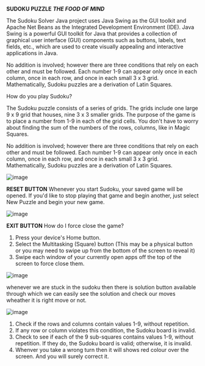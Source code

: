 **SUDOKU PUZZLE**
_**THE FOOD OF MIND**_

The Sudoku Solver Java project uses Java Swing as the GUI toolkit and Apache Net Beans as the Integrated Development Environment (IDE). Java Swing is a powerful GUI toolkit for Java that provides a collection of graphical user interface (GUI) components such as buttons, labels, text fields, etc., which are used to create visually appealing and interactive applications in Java.

No addition is involved; however there are three conditions that rely on each other and must be followed. Each number 1-9 can appear only once in each column, once in each row, and once in each small 3 x 3 grid. Mathematically, Sudoku puzzles are a derivation of Latin Squares.

How do you play Sudoku?

The Sudoku puzzle consists of a series of grids. The grids include one large 9 x 9 grid that houses, nine 3 x 3 smaller grids. The purpose of the game is to place a number from 1-9 in each of the grid cells. You don't have to worry about finding the sum of the numbers of the rows, columns, like in Magic Squares.

No addition is involved; however there are three conditions that rely on each other and must be followed. Each number 1-9 can appear only once in each column, once in each row, and once in each small 3 x 3 grid. Mathematically, Sudoku puzzles are a derivation of Latin Squares.


![image](https://github.com/adarshg3371/sudokufile/assets/114940577/c4530689-5491-46b1-8b04-34ddf2959b4d)

**RESET BUTTON**
Whenever you start Sudoku, your saved game will be opened. If you'd like to stop playing that game and begin another, just select New Puzzle and begin your new game.

![image](https://github.com/adarshg3371/sudokufile/assets/114940577/693cbe6c-e4ab-44b4-97f8-02cdec9b95dd)

**EXIT BUTTON**
How do I force close the game?

1) Press your device's Home button.
2) Select the Multitasking (Square) button (This may be a physical button or you may need to swipe up from the bottom of the screen to reveal it)
3) Swipe each window of your currently open apps off the top of the screen to force close them.

![image](https://github.com/adarshg3371/sudokufile/assets/114940577/d0dbca71-a454-422c-8f1c-8493a093c938)

whenever we are stuck in the sudoku then there is solution button available through which we can easily see the solution 
and check our moves wheather it is right move or not.

![image](https://github.com/adarshg3371/sudokufile/assets/114940577/15785404-b1bd-4d96-b2f5-d93737183060)

1) Check if the rows and columns contain values 1-9, without repetition.
2) If any row or column violates this condition, the Sudoku board is invalid.
3) Check to see if each of the 9 sub-squares contains values 1-9, without repetition. If they do, the Sudoku board is valid; otherwise, it is invalid.
4) Whenver you take a wrong turn then it will shows red colour over the screen. And you will surely correct it. 

   


